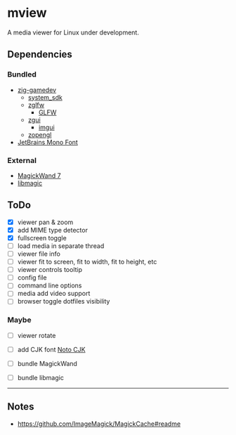 # mview
A media viewer for Linux under development.

## Dependencies
### Bundled
- [zig-gamedev](https://github.com/zig-gamedev)
    - [system_sdk](https://github.com/zig-gamedev/system_sdk)
    - [zglfw](https://github.com/zig-gamedev/zglfw)
        - [GLFW](https://github.com/glfw/glfw)
    - [zgui](https://github.com/zig-gamedev/zgui)
        - [imgui](https://github.com/ocornut/imgui)
    - [zopengl](https://github.com/zig-gamedev/zopengl)
- [JetBrains Mono Font](https://www.jetbrains.com/lp/mono/)
### External
- [MagickWand 7](https://imagemagick.org/script/magick-wand.php)
- [libmagic](https://github.com/file/file)

## ToDo
- [X] viewer pan & zoom
- [X] add MIME type detector 
- [X] fullscreen toggle
- [ ] load media in separate thread
- [ ] viewer file info
- [ ] viewer fit to screen, fit to width, fit to height, etc
- [ ] viewer controls tooltip
- [ ] config file
- [ ] command line options
- [ ] media add video support
- [ ] browser toggle dotfiles visibility

### Maybe
- [ ] viewer rotate
- [ ] add CJK font [Noto CJK](https://github.com/notofonts/noto-cjk)
- [ ] bundle MagickWand
- [ ] bundle libmagic



---

## Notes
- https://github.com/ImageMagick/MagickCache#readme